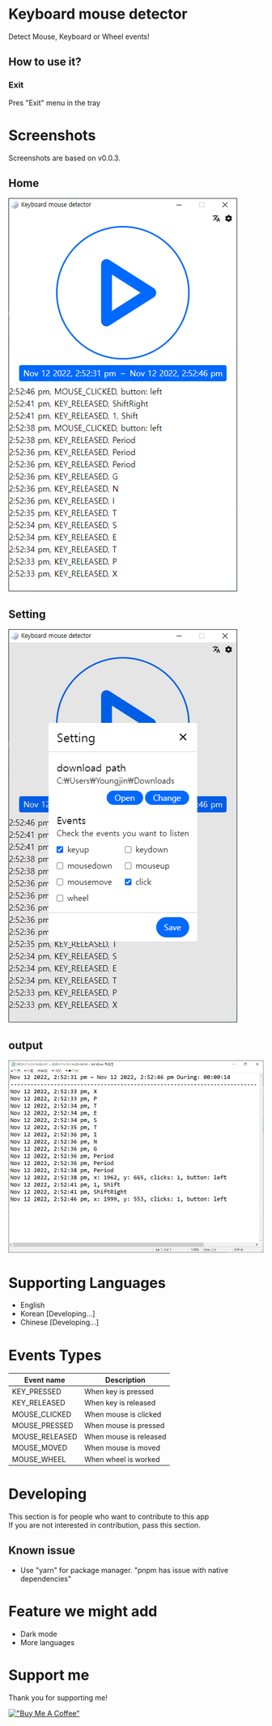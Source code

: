 # Keyboard mouse detector
Detect Mouse, Keyboard or Wheel events!

## How to use it?
### Exit
Pres "Exit" menu in the tray

# Screenshots
Screenshots are based on v0.0.3.
## Home
![home](screenshots/home.png)
## Setting
![home](screenshots/setting.png)
## output
![home](screenshots/output.png)

# Supporting Languages
- English
- Korean [Developing...]
- Chinese [Developing...]

# Events Types
| Event name     | Description            |
|----------------|------------------------|
| KEY_PRESSED    | When key is pressed    |
| KEY_RELEASED   | When key is released   |
| MOUSE_CLICKED  | When mouse is clicked  |
| MOUSE_PRESSED  | When mouse is pressed  |
| MOUSE_RELEASED | When mouse is released |
| MOUSE_MOVED    | When mouse is moved    |
| MOUSE_WHEEL    | When wheel is worked   |

# Developing
This section is for people who want to contribute to this app <br>
If you are not interested in contribution, pass this section.
## Known issue
- Use "yarn" for package manager. "pnpm has issue with native dependencies"

# Feature we might add
- Dark mode
- More languages

# Support me
Thank you for supporting me! <br>

[!["Buy Me A Coffee"](https://www.buymeacoffee.com/assets/img/custom_images/orange_img.png)](https://www.buymeacoffee.com/youngjinkwak)

[//]: # (## 옮겨야 할것)
